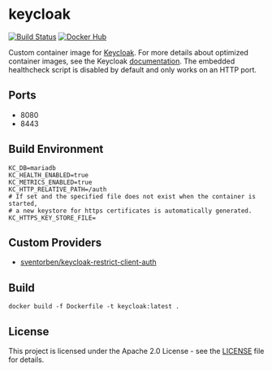 # keycloak

[![Build Status](https://drone.owncloud.com/api/badges/owncloud-ops/keycloak/status.svg)](https://drone.owncloud.com/owncloud-ops/keycloak/)
[![Docker Hub](https://img.shields.io/badge/docker-latest-blue.svg?logo=docker&logoColor=white)](https://hub.docker.com/r/owncloudops/keycloak)

Custom container image for [Keycloak](https://www.keycloak.org/). For more details about optimized container images, see the Keycloak [documentation](https://www.keycloak.org/server/containers). The embedded healthcheck script is disabled by default and only works on an HTTP port.

## Ports

- 8080
- 8443

## Build Environment

```Shell
KC_DB=mariadb
KC_HEALTH_ENABLED=true
KC_METRICS_ENABLED=true
KC_HTTP_RELATIVE_PATH=/auth
# If set and the specified file does not exist when the container is started,
# a new keystore for https certificates is automatically generated.
KC_HTTPS_KEY_STORE_FILE=
```

## Custom Providers

- [sventorben/keycloak-restrict-client-auth](https://github.com/sventorben/keycloak-restrict-client-auth)

## Build

```Shell
docker build -f Dockerfile -t keycloak:latest .
```

## License

This project is licensed under the Apache 2.0 License - see the [LICENSE](https://github.com/owncloud-ops/keycloak/blob/main/LICENSE) file for details.
